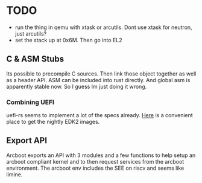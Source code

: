 # TODO

- run the thing in qemu with xtask or arcutils. Dont use xtask for neutron, just arcutils?
- set the stack up at 0x6M. Then go into EL2

## C & ASM Stubs

Its possible to precompile C sources. Then link those object together as well as a header API. ASM can be included into rust directly. And global asm is apparently stable now. So I guess Im just doing it wrong.

### Combining UEFI

uefi-rs seems to implement a lot of the specs already.
[Here](https://retrage.github.io/edk2-nightly/) is a convenient place to get the nightly EDK2 images.

## Export API

Arcboot exports an API with 3 modules and a few functions to help setup an arcboot compliant kernel and to then request services from the arcboot environment. The arcboot env includes the SEE on riscv and seems like limine.
